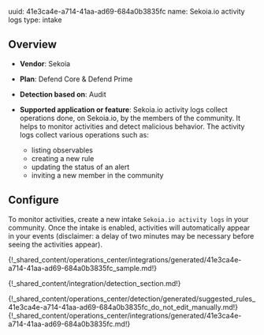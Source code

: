 uuid: 41e3ca4e-a714-41aa-ad69-684a0b3835fc
name: Sekoia.io activity logs
type: intake

## Overview
- **Vendor**: Sekoia
- **Plan**: Defend Core & Defend Prime
- **Detection based on**: Audit
- **Supported application or feature**:
Sekoia.io activity logs collect operations done, on Sekoia.io, by the members of the community. It helps to monitor activities and detect malicious behavior. The activity logs collect various operations such as:

    - listing observables
    - creating a new rule
    - updating the status of an alert
    - inviting a new member in the community

## Configure

To monitor activities, create a new intake `Sekoia.io activity logs` in your community. Once the intake is enabled, activities will automatically appear in your events (disclaimer: a delay of two minutes may be necessary before seeing the activities appear).

{!_shared_content/operations_center/integrations/generated/41e3ca4e-a714-41aa-ad69-684a0b3835fc_sample.md!}

{!_shared_content/integration/detection_section.md!}

{!_shared_content/operations_center/detection/generated/suggested_rules_41e3ca4e-a714-41aa-ad69-684a0b3835fc_do_not_edit_manually.md!}
{!_shared_content/operations_center/integrations/generated/41e3ca4e-a714-41aa-ad69-684a0b3835fc.md!}
